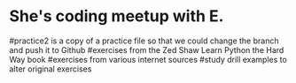# She's coding meetup with E.
#practice2 is a copy of a practice file so that we could change the branch and push it to Github
#exercises from the Zed Shaw Learn Python the Hard Way book
#exercises from various internet sources
#study drill examples to alter original exercises
